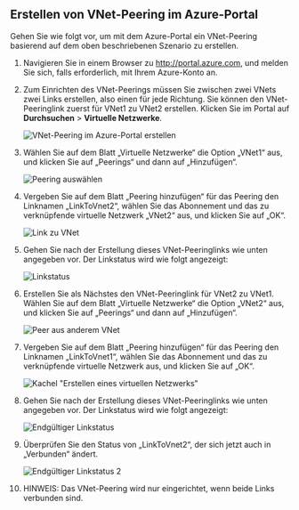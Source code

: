 ## Erstellen von VNet-Peering im Azure-Portal
Gehen Sie wie folgt vor, um mit dem Azure-Portal ein VNet-Peering basierend auf dem oben beschriebenen Szenario zu erstellen.

1. Navigieren Sie in einem Browser zu http://portal.azure.com, und melden Sie sich, falls erforderlich, mit Ihrem Azure-Konto an.
2. Zum Einrichten des VNet-Peerings müssen Sie zwischen zwei VNets zwei Links erstellen, also einen für jede Richtung. Sie können den VNet-Peeringlink zuerst für VNet1 zu VNet2 erstellen. Klicken Sie im Portal auf **Durchsuchen** > **Virtuelle Netzwerke**.
   
    ![VNet-Peering im Azure-Portal erstellen](./media/virtual-networks-create-vnetpeering-arm-pportal-include/figure01.png)
3. Wählen Sie auf dem Blatt „Virtuelle Netzwerke“ die Option „VNet1“ aus, und klicken Sie auf „Peerings“ und dann auf „Hinzufügen“.
   
    ![Peering auswählen](./media/virtual-networks-create-vnetpeering-arm-pportal-include/figure02.png)
4. Vergeben Sie auf dem Blatt „Peering hinzufügen“ für das Peering den Linknamen „LinkToVnet2“, wählen Sie das Abonnement und das zu verknüpfende virtuelle Netzwerk „VNet2“ aus, und klicken Sie auf „OK“.
   
    ![Link zu VNet](./media/virtual-networks-create-vnetpeering-arm-pportal-include/figure03.png)
5. Gehen Sie nach der Erstellung dieses VNet-Peeringlinks wie unten angegeben vor. Der Linkstatus wird wie folgt angezeigt:
   
    ![Linkstatus](./media/virtual-networks-create-vnetpeering-arm-pportal-include/figure04.png)
6. Erstellen Sie als Nächstes den VNet-Peeringlink für VNet2 zu VNet1. Wählen Sie auf dem Blatt „Virtuelle Netzwerke“ die Option „VNet2“ aus, und klicken Sie auf „Peerings“ und dann auf „Hinzufügen“.
   
    ![Peer aus anderem VNet](./media/virtual-networks-create-vnetpeering-arm-pportal-include/figure05.png)
7. Vergeben Sie auf dem Blatt „Peering hinzufügen“ für das Peering den Linknamen „LinkToVnet1“, wählen Sie das Abonnement und das zu verknüpfende virtuelle Netzwerk aus, und klicken Sie auf „OK“.
   
    ![Kachel "Erstellen eines virtuellen Netzwerks"](./media/virtual-networks-create-vnetpeering-arm-pportal-include/figure06.png)
8. Gehen Sie nach der Erstellung dieses VNet-Peeringlinks wie unten angegeben vor. Der Linkstatus wird wie folgt angezeigt:
   
    ![Endgültiger Linkstatus](./media/virtual-networks-create-vnetpeering-arm-pportal-include/figure07.png)
9. Überprüfen Sie den Status von „LinkToVnet2“, der sich jetzt auch in „Verbunden“ ändert.
   
    ![Endgültiger Linkstatus 2](./media/virtual-networks-create-vnetpeering-arm-pportal-include/figure08.png)
10. HINWEIS: Das VNet-Peering wird nur eingerichtet, wenn beide Links verbunden sind.

<!---HONumber=AcomDC_0803_2016-->